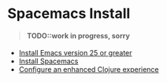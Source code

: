 # Spacemacs Install

> #### TODO::work in progress, sorry

* [Install Emacs version 25 or greater](https://practicalli.github.io/spacemacs/before-you-start/install-emacs.html)
* [Install Spacemacs](https://practicalli.github.io/spacemacs/install-spacemacs/)
* [Configure an enhanced Clojure experience](https://practicalli.github.io/spacemacs/install-spacemacs/enhance-clojure-experience.html)
